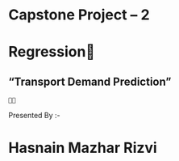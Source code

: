 # Capstone Project – 2 
# Regression
## “Transport Demand Prediction”
    
Presented By :-
# Hasnain Mazhar Rizvi
